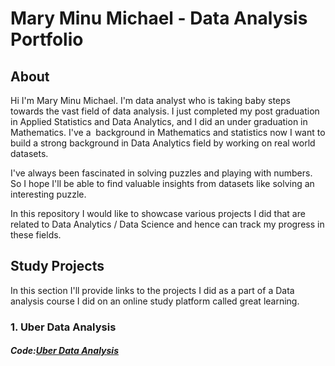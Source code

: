 # Mary Minu Michael - Data Analysis Portfolio

## About
Hi I'm Mary Minu Michael. I'm data analyst who is taking baby steps towards the vast field of data analysis. I just completed my post graduation in Applied Statistics and Data Analytics, and I did an under graduation in Mathematics. I've a  background in Mathematics and statistics now I want to build a strong background in Data Analytics field by working on real world datasets.

I've always been fascinated in solving puzzles and playing with numbers. So I hope I'll be able to find valuable insights from datasets like solving an interesting puzzle.

In this repository I would like to showcase various projects I did that are related to Data Analytics / Data Science and hence can track my progress in these fields.

## Study Projects
In this section I'll provide links to the projects I did as a part of a Data analysis course I did on an online study platform called great learning.
### 1. Uber Data Analysis
##### Code:[Uber Data Analysis](https://github.com/MARY-MINU-MICHAEL/Uber-Data-Analysis/blob/main/Uber_Data_Analysis.ipynb)
